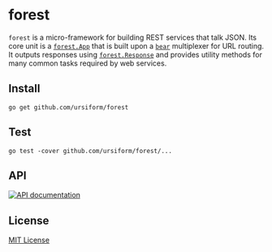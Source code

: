 # forest

`forest` is a micro-framework for building REST services that talk JSON. Its
core unit is a [`forest.App`](https://godoc.org/github.com/ursiform/forest#App)
that is built upon a [`bear`](https://github.com/ursiform/bear) multiplexer for
URL routing. It outputs responses using
[`forest.Response`](https://godoc.org/github.com/ursiform/forest#Response)
and provides utility methods for many common tasks required by web services.

## Install
```
go get github.com/ursiform/forest
```

## Test
    go test -cover github.com/ursiform/forest/...

## API

[![API documentation](https://godoc.org/github.com/ursiform/forest?status.svg)](https://godoc.org/github.com/ursiform/forest)

## License
[MIT License](LICENSE)
